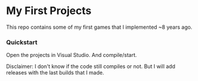 # My First Projects

This repo contains some of my first games that I implemented ~8 years ago.

### Quickstart

Open the projects in Visual Studio. And compile/start.

Disclaimer: I don't know if the code still compiles or not. But I will add
releases with the last builds that I made.
